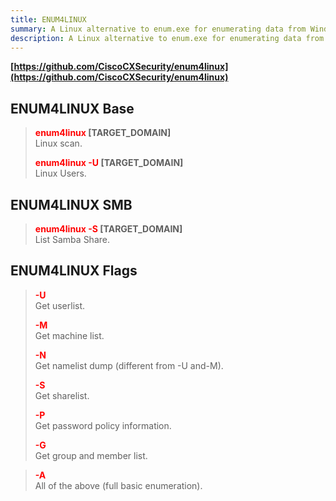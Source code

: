 ```yaml
---
title: ENUM4LINUX
summary: A Linux alternative to enum.exe for enumerating data from Windows and Samba hosts.
description: A Linux alternative to enum.exe for enumerating data from Windows and Samba hosts.
---
```


**[https://github.com/CiscoCXSecurity/enum4linux](https://github.com/CiscoCXSecurity/enum4linux)**

## ENUM4LINUX Base


 > 
 > **<font color=red>enum4linux</font> \[TARGET_DOMAIN\]**</br>
 > Linux scan.
 > 
 > **<font color=red>enum4linux -U</font> \[TARGET_DOMAIN\]**</br>
 > Linux Users.

## ENUM4LINUX SMB


 > 
 > **<font color=red>enum4linux -S</font> \[TARGET_DOMAIN\]</br>**
 > List Samba Share.

## ENUM4LINUX Flags


 > 
 > **<font color=red>-U</font>**</br>
 > Get userlist.
 > 
 > **<font color=red>-M</font>**</br>
 > Get machine list.
 > 
 > **<font color=red>-N</font>**</br>
 > Get namelist dump (different from -U and-M).
 > 
 > **<font color=red>-S</font>**</br>
 > Get sharelist.
 > 
 > **<font color=red>-P</font>**</br>
 > Get password policy information.
 > 
 > **<font color=red>-G</font>**</br>
 > Get group and member list.

 > 
 > **<font color=red>-A</font>**</br>
 > All of the above (full basic enumeration).
